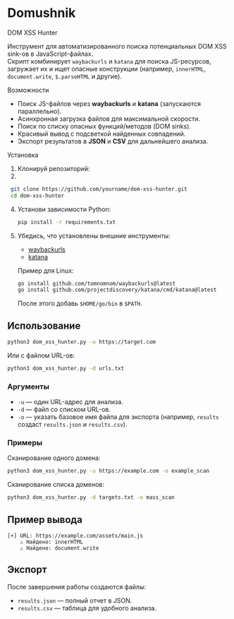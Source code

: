 # Domushnik



DOM XSS Hunter

Инструмент для автоматизированного поиска потенциальных DOM XSS sink-ов в JavaScript-файлах.  
Скрипт комбинирует `waybackurls` и `katana` для поиска JS-ресурсов, загружает их и ищет опасные конструкции (например, `innerHTML`, `document.write`, `$.parseHTML` и другие).

Возможности
-  Поиск JS-файлов через **waybackurls** и **katana** (запускаются параллельно).
-  Асинхронная загрузка файлов для максимальной скорости.
-  Поиск по списку опасных функций/методов (DOM sinks).
-  Красивый вывод с подсветкой найденных совпадений.
-  Экспорт результатов в **JSON** и **CSV** для дальнейшего анализа.

Установка
1. Клонируй репозиторий:
2.
  ```bash
   git clone https://github.com/yourname/dom-xss-hunter.git
   cd dom-xss-hunter
   ```

4. Установи зависимости Python:

   ```bash
   pip install -r requirements.txt
   ```

5. Убедись, что установлены внешние инструменты:

   * [waybackurls](https://github.com/tomnomnom/waybackurls)
   * [katana](https://github.com/projectdiscovery/katana)

   Пример для Linux:

   ```bash
   go install github.com/tomnomnom/waybackurls@latest
   go install github.com/projectdiscovery/katana/cmd/katana@latest
   ```

   После этого добавь `$HOME/go/bin` в `$PATH`.

## Использование

```bash
python3 dom_xss_hunter.py -u https://target.com
```

Или с файлом URL-ов:

```bash
python3 dom_xss_hunter.py -d urls.txt
```

### Аргументы

* `-u` — один URL-адрес для анализа.
* `-d` — файл со списком URL-ов.
* `-o` — указать базовое имя файла для экспорта (например, `results` создаст `results.json` и `results.csv`).

### Примеры

Сканирование одного домена:

```bash
python3 dom_xss_hunter.py -u https://example.com -o example_scan
```

Сканирование списка доменов:

```bash
python3 dom_xss_hunter.py -d targets.txt -o mass_scan
```

## Пример вывода

```
[+] URL: https://example.com/assets/main.js
    ⚠️ Найдено: innerHTML
    ⚠️ Найдено: document.write
```

## Экспорт

После завершения работы создаются файлы:

* `results.json` — полный отчет в JSON.
* `results.csv` — таблица для удобного анализа.



